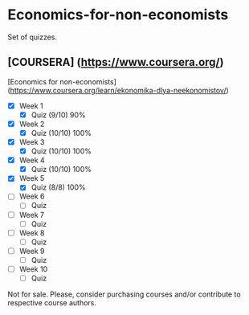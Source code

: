 # Economics-for-non-economists
Set of quizzes.

## [COURSERA] (https://www.coursera.org/)
[Economics for non-economists] (https://www.coursera.org/learn/ekonomika-dlya-neekonomistov/)

- [x] Week 1
  - [x] Quiz (9/10) 90%
- [x] Week 2
  - [x] Quiz (10/10) 100%
- [x] Week 3
  - [x] Quiz (10/10) 100%
- [x] Week 4
  - [x] Quiz (10/10) 100%
- [x] Week 5
  - [x] Quiz (8/8) 100%
- [ ] Week 6
  - [ ] Quiz
- [ ] Week 7
  - [ ] Quiz
- [ ] Week 8
  - [ ] Quiz
- [ ] Week 9
  - [ ] Quiz
- [ ] Week 10
  - [ ] Quiz

Not for sale. Please, consider purchasing courses and/or contribute to respective course authors.
